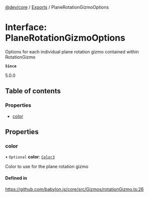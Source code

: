 [@dev/core](../README.md) / [Exports](../modules.md) / PlaneRotationGizmoOptions

# Interface: PlaneRotationGizmoOptions

Options for each individual plane rotation gizmo contained within RotationGizmo

**`Since`**

5.0.0

## Table of contents

### Properties

- [color](PlaneRotationGizmoOptions.md#color)

## Properties

### color

• `Optional` **color**: [`Color3`](../classes/Color3.md)

Color to use for the plane rotation gizmo

#### Defined in

https://github.com/babylon.js/core/src/Gizmos/rotationGizmo.ts:26
